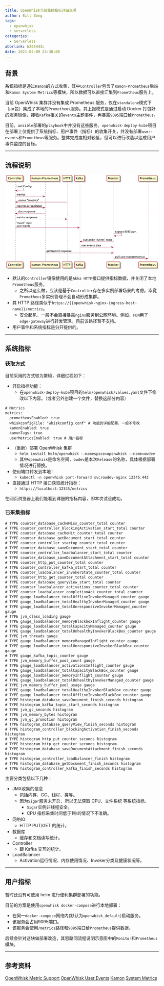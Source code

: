 ```yaml
---
title: OpenWhisk当前监控指标详细说明
author: Bill Zong
tags:
  - openwhisk
  - serverless
categories:
  - Serverless
abbrlink: b265443c
date: 2021-04-09 23:30:00
---
```

## 背景

系统指标是通过`Kamon`的方式收集，其中`Controller`包含了`Kamon-Prometheus`后端和`Kamon System Metrics`等模块，所以数据可以直接汇集到`Prometheus`服务上。

当前 OpenWhisk 集群并没有集成 Prometheus 服务，仅在`standalone`模式下（jar包）集成了本地的`Prometheus`服务。其上报模式是通过启动 Docker 打包好的服务镜像，接收`Kafka`相关的`events`主题事件，再暴露`9095`端口给`Prometheus`。

目前，`ansible`部署的`playbook`中并没有这些服务，`openwhisk-deploy-kube`项目在部署上仅提供了系统指标、用户事件（指标）的收集开关，并没有部署`user-events`和`Prometheus`等服务。整体完成度相对较低，但可以进行改造以达成用户事件监控的目标。

---

## 流程说明

![ow-metrics.png](/images/pasted-2.png)


* 默认的`Controller`镜像使用的是`Akka HTTP`接口提供指标数据，并关闭了本地`Prometheus`服务。
    * 之所以这么做，应该是基于`Controller`存在多实例部署场景的考虑。毕竟`Prometheus`多实例管理不会自动形成集群。
* 其 HTTP 路径类似于`https://{{openwhisk-nginx-ingress-host-name}}/metrics`。
    * 安全起见，一般不会直接暴露`nginx`服务到公网环境。例如，`FDN`用了`edge-gateway`进行转发管理。目前该路径暂不支持。
* 用户事件和系统指标是分开提供的。

---

## 系统指标

### 获取方式

目前采用的方式较为繁琐，详细过程如下：

* 开启指标功能：
    * 在`openwhisk-deploy-kube`项目的`helm/openwhisk/values.yaml`文件下修改以下内容。（或者另外创建一个文件，替换这部分内容）

```
# Metrics
metrics:
  prometheusEnabled: true
  whiskconfigFile: "whiskconfig.conf" # 功能的详细配置，一般不修改
  kamonEnabled: true
  kamonTags: true
  userMetricsEnabled: true # 用户指标
```

* （重新）部署 OpenWhisk 集群
    * `helm install helm/openwhisk --namespace=openwhisk --name=owdev`
    * 其中`openwhisk`是命名空间，`owdev`是本次`Release`的名称，具体根据部署情况进行替换。
* 使用端口转发到本地：
    * `kubectl -n openwhisk port-forward svc/owdev-nginx 12345:443`
* 直接通过 HTTP 接口获取统计指标：
    * `https://localhost:12345/metrics`

在网页浏览器上我们能看到详细的指标内容，即本次试验成功。

### 已采集指标

```
# TYPE counter_database_cacheMiss_counter_total counter
# TYPE counter_controller_blockingActivation_start_total counter
# TYPE counter_database_cacheHit_counter_total counter
# TYPE counter_database_getDocument_start_total counter
# TYPE counter_controller_startup_counter_total counter
# TYPE counter_database_saveDocument_start_total counter
# TYPE counter_controller_loadbalancer_start_total counter
# TYPE counter_database_saveDocumentAttachment_start_total counter
# TYPE counter_http_put_counter_total counter
# TYPE counter_controller_kafka_start_total counter
# TYPE counter_loadbalancer_invokerState_counter_total counter
# TYPE counter_http_get_counter_total counter
# TYPE counter_database_queryView_start_total counter
# TYPE counter_loadbalancer_activations_counter_total counter
# TYPE counter_loadbalancer_completionAck_counter_total counter
# TYPE gauge_loadbalancer_totalOfflineInvokerManaged_counter gauge
# TYPE gauge_loadbalancer_totalHealthyInvokerManaged_counter gauge
# TYPE gauge_loadbalancer_totalUnresponsiveInvokerManaged_counter gauge
# TYPE jvm_class_loading gauge
# TYPE gauge_loadbalancer_memoryBlackboxInflight_counter gauge
# TYPE gauge_loadbalancer_totalCapacityManaged_counter gauge
# TYPE gauge_loadbalancer_totalUnhealthyInvokerBlackBox_counter gauge
# TYPE jvm_threads gauge
# TYPE gauge_loadbalancer_memoryManagedInflight_counter gauge
# TYPE gauge_loadbalancer_totalUnresponsiveInvokerBlackBox_counter gauge
# TYPE gauge_kafka_topic_counter gauge
# TYPE jvm_memory_buffer_pool_count gauge
# TYPE gauge_loadbalancer_activationsInflight_counter gauge
# TYPE gauge_loadbalancer_totalCapacityBlackBox_counter gauge
# TYPE gauge_loadbalancer_memoryInflight_counter gauge
# TYPE gauge_loadbalancer_totalUnhealthyInvokerManaged_counter gauge
# TYPE jvm_memory_buffer_pool_usage gauge
# TYPE gauge_loadbalancer_totalHealthyInvokerBlackBox_counter gauge
# TYPE gauge_loadbalancer_totalOfflineInvokerBlackBox_counter gauge
# TYPE histogram_database_saveDocument_finish_seconds histogram
# TYPE histogram_kafka_topic_start_seconds histogram
# TYPE jvm_gc_seconds histogram
# TYPE jvm_memory_bytes histogram
# TYPE jvm_gc_promotion histogram
# TYPE histogram_database_queryView_finish_seconds histogram
# TYPE histogram_controller_blockingActivation_finish_seconds histogram
# TYPE histogram_http_put_counter_seconds histogram
# TYPE histogram_http_get_counter_seconds histogram
# TYPE histogram_database_saveDocumentAttachment_finish_seconds histogram
# TYPE histogram_controller_loadbalancer_finish histogram
# TYPE histogram_database_getDocument_finish_seconds histogram
# TYPE histogram_controller_kafka_finish_seconds histogram
```

主要分类包括以下几种：

* JMX收集的信息
    * 包括内存、GC、线程、类等。
    * 因为`Sigar`服务未开启，所以无法获取 CPU、文件系统 等系统指标。
       * `Sigar`实例非线程安全。
       * CPU 指标采集时间低于1秒的情况下不准确。
* 网络IO
    * HTTP PUT/GET 的统计。
* 数据库
    * 缓存和文档读写统计。
* Controller
    * 跟 Kafka 交互的统计。
* LoadBalancer
    * Activation运行情况、内存使用情况、Invoker分类及健康状况等。

---

## 用户指标

暂时还没有可使用 helm 进行便利集群部署的功能。

目前的方案是使用`openwhisk docker-compose`进行本地部署：

* 在同一`docker-compose`网络内(默认为`openwhisk_default`)启动服务。
* 该服务会占用9095端口。
* 该服务会使用`/metrics`路径和`9095`端口给`Prometheus`提供数据。

后续会针对这块做部署改造，其思路同流程说明示意图中的`Monitor`和`Prometheus`模块。

---

## 参考资料

[OpenWhisk Metric Support](https://github.com/apache/openwhisk/blob/master/docs/metrics.md)
[OpenWhisk User Events](https://github.com/apache/openwhisk/blob/master/core/monitoring/user-events/README.md)
[Kamon](https://index.scala-lang.org/kamon-io/kamon/kamon-spray/0.2.1)
[System Metrics](https://kamon.io/docs/v1/instrumentation/system-metrics/)